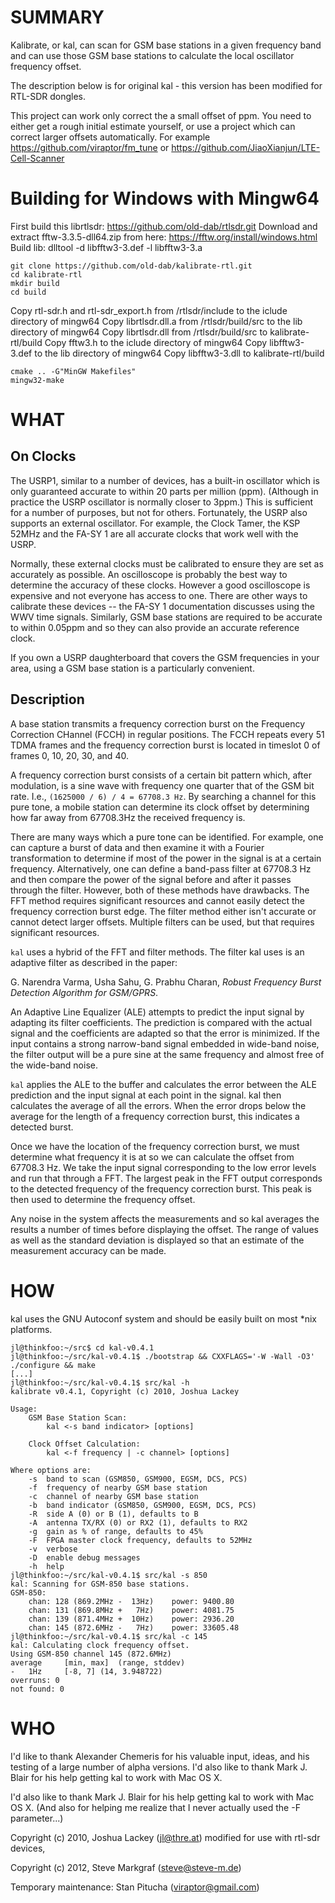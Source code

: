 SUMMARY
=======

Kalibrate, or kal, can scan for GSM base stations in a given frequency band and can use those GSM base stations to calculate the local oscillator frequency offset.

The description below is for original kal - this version has been modified for RTL-SDR dongles.

This project can work only correct the a small offset of ppm. You need to either
get a rough initial estimate yourself, or use a project which can correct larger
offsets automatically. For example https://github.com/viraptor/fm_tune or
https://github.com/JiaoXianjun/LTE-Cell-Scanner


Building for Windows with Mingw64
======================================
First build this librtlsdr: https://github.com/old-dab/rtlsdr.git
Download and extract fftw-3.3.5-dll64.zip from here: https://fftw.org/install/windows.html
Build lib: dlltool -d libfftw3-3.def -l libfftw3-3.a
```
git clone https://github.com/old-dab/kalibrate-rtl.git
cd kalibrate-rtl
mkdir build
cd build
```
Copy rtl-sdr.h and rtl-sdr_export.h from /rtlsdr/include to the iclude directory of mingw64
Copy librtlsdr.dll.a from /rtlsdr/build/src to the lib directory of mingw64
Copy librtlsdr.dll from /rtlsdr/build/src to kalibrate-rtl/build
Copy fftw3.h to the iclude directory of mingw64
Copy libfftw3-3.def to the lib directory of mingw64
Copy libfftw3-3.dll to kalibrate-rtl/build
```
cmake .. -G"MinGW Makefiles"
mingw32-make
```

WHAT
====

On Clocks
---------

The USRP1, similar to a number of devices, has a built-in oscillator which is only guaranteed accurate to within 20 parts per million (ppm). (Although in practice the USRP oscillator is normally closer to 3ppm.) This is sufficient for a number of purposes, but not for others. Fortunately, the USRP also supports an external oscillator. For example, the Clock Tamer, the KSP 52MHz and the FA-SY 1 are all accurate clocks that work well with the USRP.

Normally, these external clocks must be calibrated to ensure they are set as accurately as possible. An oscilloscope is probably the best way to determine the accuracy of these clocks. However a good oscilloscope is expensive and not everyone has access to one. There are other ways to calibrate these devices -- the FA-SY 1 documentation discusses using the WWV time signals. Similarly, GSM base stations are required to be accurate to within 0.05ppm and so they can also provide an accurate reference clock.

If you own a USRP daughterboard that covers the GSM frequencies in your area, using a GSM base station is a particularly convenient.

Description
-----------

A base station transmits a frequency correction burst on the Frequency Correction CHannel (FCCH) in regular positions. The FCCH repeats every 51 TDMA frames and the frequency correction burst is located in timeslot 0 of frames 0, 10, 20, 30, and 40.

A frequency correction burst consists of a certain bit pattern which, after modulation, is a sine wave with frequency one quarter that of the GSM bit rate.  I.e., `(1625000 / 6) / 4 = 67708.3 Hz`. By searching a channel for this pure tone, a mobile station can determine its clock offset by determining how far away from 67708.3Hz the received frequency is.

There are many ways which a pure tone can be identified. For example, one can capture a burst of data and then examine it with a Fourier transformation to determine if most of the power in the signal is at a certain frequency. Alternatively, one can define a band-pass filter at 67708.3 Hz and then compare the power of the signal before and after it passes through the filter. However, both of these methods have drawbacks. The FFT method requires significant resources and cannot easily detect the frequency correction burst edge. The filter method either isn't accurate or cannot detect larger offsets. Multiple filters can be used, but that requires significant resources.

`kal` uses a hybrid of the FFT and filter methods. The filter kal uses is an adaptive filter as described in the paper:

G. Narendra Varma, Usha Sahu, G. Prabhu Charan, *Robust Frequency Burst Detection Algorithm for GSM/GPRS*.

An Adaptive Line Equalizer (ALE) attempts to predict the input signal by adapting its filter coefficients. The prediction is compared with the actual signal and the coefficients are adapted so that the error is minimized. If the input contains a strong narrow-band signal embedded in wide-band noise, the filter output will be a pure sine at the same frequency and almost free of the wide-band noise.

`kal` applies the ALE to the buffer and calculates the error between the ALE prediction and the input signal at each point in the signal. kal then calculates the average of all the errors. When the error drops below the average for the length of a frequency correction burst, this indicates a detected burst.

Once we have the location of the frequency correction burst, we must determine what frequency it is at so we can calculate the offset from 67708.3 Hz. We take the input signal corresponding to the low error levels and run that through a FFT. The largest peak in the FFT output corresponds to the detected frequency of the frequency correction burst. This peak is then used to determine the frequency offset.

Any noise in the system affects the measurements and so kal averages the results a number of times before displaying the offset. The range of values as well as the standard deviation is displayed so that an estimate of the measurement accuracy can be made.

HOW
===

kal uses the GNU Autoconf system and should be easily built on most \*nix platforms.

```
jl@thinkfoo:~/src$ cd kal-v0.4.1
jl@thinkfoo:~/src/kal-v0.4.1$ ./bootstrap && CXXFLAGS='-W -Wall -O3' ./configure && make
[...]
jl@thinkfoo:~/src/kal-v0.4.1$ src/kal -h
kalibrate v0.4.1, Copyright (c) 2010, Joshua Lackey

Usage:
	GSM Base Station Scan:
		kal <-s band indicator> [options]

	Clock Offset Calculation:
		kal <-f frequency | -c channel> [options]

Where options are:
	-s	band to scan (GSM850, GSM900, EGSM, DCS, PCS)
	-f	frequency of nearby GSM base station
	-c	channel of nearby GSM base station
	-b	band indicator (GSM850, GSM900, EGSM, DCS, PCS)
	-R	side A (0) or B (1), defaults to B
	-A	antenna TX/RX (0) or RX2 (1), defaults to RX2
	-g	gain as % of range, defaults to 45%
	-F	FPGA master clock frequency, defaults to 52MHz
	-v	verbose
	-D	enable debug messages
	-h	help
jl@thinkfoo:~/src/kal-v0.4.1$ src/kal -s 850
kal: Scanning for GSM-850 base stations.
GSM-850:
	chan: 128 (869.2MHz -  13Hz)	power: 9400.80
	chan: 131 (869.8MHz +   7Hz)	power: 4081.75
	chan: 139 (871.4MHz +  10Hz)	power: 2936.20
	chan: 145 (872.6MHz -   7Hz)	power: 33605.48
jl@thinkfoo:~/src/kal-v0.4.1$ src/kal -c 145
kal: Calculating clock frequency offset.
Using GSM-850 channel 145 (872.6MHz)
average		[min, max]	(range, stddev)
-   1Hz		[-8, 7]	(14, 3.948722)
overruns: 0
not found: 0
```

WHO
===

I'd like to thank Alexander Chemeris for his valuable input, ideas, and his testing of a large number of alpha versions. I'd also like to thank Mark J. Blair for his help getting kal to work with Mac OS X.

I'd also like to thank Mark J. Blair for his help getting kal to work with Mac OS X. (And also for helping me realize that I never actually used the -F parameter...)

Copyright (c) 2010, Joshua Lackey (jl@thre.at) modified for use with rtl-sdr devices,

Copyright (c) 2012, Steve Markgraf (steve@steve-m.de)

Temporary maintenance: Stan Pitucha (viraptor@gmail.com)


